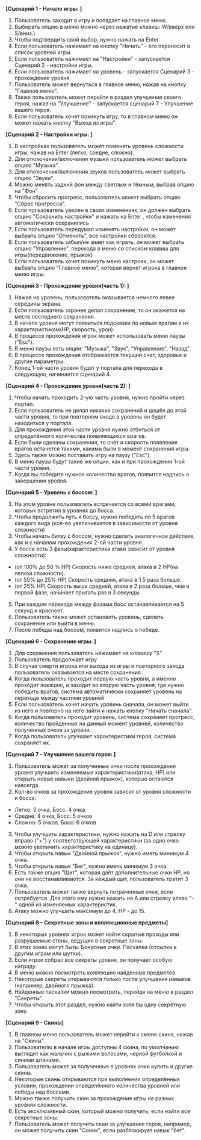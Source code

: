 **[Сценарий 1 - Начало игры: ]**
1. Пользователь заходит в игру и попадает на главное меню.
2. Выбирать опцию в меню можно через нажатие клавиш: W/вверх или S/вниз.\
3. Чтобы подтвердить свой выбор, нужно нажать на Enter.
4. Если пользователь нажимает на кнопку "Начать" - его переносит в список уровней игры.
5. Если пользователь нажимает на "Настройки" - запускается Сценарий 2 - настройки игры.
6. Если пользователь нажимает на уровень - запускается Сценарий 3 - прохождение уровня.
7. Пользователь может вернуться в главное меню, нажав на кнопку "Главное меню".
8. Также пользователь может перейти в раздел улучшения своего героя, нажав на "Улучшение" - 
запускается сценарий 7 - Улучшение вашего героя.
9. Если пользователь хочет покинуть игру, то в главном меню он может нажать кнопку "Выход из игры".

**[Сценарий 2 - Настройки игры: ]**
1. В настройках пользователь может поменять уровень сложности игры, нажав на Enter (легко, средне, сложно).
2. Для отключения/включения музыки пользователь может выбрать опцию "Музыка".
3. Для отключения/включения звуков пользователь может выбрать опцию "Звуки".
4. Можно менять задний фон между светлым и тёмным, выбрав опцию на "Фон"
5. Чтобы сбросить прогресс, пользователь может выбрать опцию "Сброс прогресса".
6. Если пользователь уверен в своих изменениях, он должен выбрать опцию "Сохранить настройки" и нажать на Enter , 
чтобы изменения автоматически сохранились
7. Если пользователь передумал изменять настройки, он может выбрать опцию "Отменить", все настройки сбросятся. 
8. Если пользователь забыл/не знает как играть, он может выбрать опцию "Управление", 
переходя в меню со списком клавиш для игры(передвижение, прыжок)
9. Если пользователь хочет покинуть меню настроек, он может выбрать опцию "Главное меню", которая вернет игрока в главное меню игры.

**[Сценарий 3 - Прохождение уровня(часть 1): ]**
1. Нажав на уровень, пользователь оказывается немного левее середины экрана.
2. Если пользователь заранее делал сохранение, то он окажется на месте последнего сохранения.
3. В начале уровня могут появиться подсказки по новым врагам и их характеристикам(HP, скорость, урон).
4. В процессе прохождения игрок может использовать меню паузы ("Esc").
5. В меню паузы есть опции: "Музыка", "Звук", "Управление", "Назад".
6. В процессе прохождения отображается текущий счет, здоровье и другие параметры.
7. Конец 1-ой части уровня будет у портала для перехода в следующую, начинается сценарий 4.

**[Сценарий 4 - Прохождение уровня(часть 2): ]**
1. Чтобы начать проходить 2-ую часть уровня, нужно пройти через портал.
2. Если пользователь не делал никаких сохранений и дошёл до этой части уровня, то при повторном входе в уровень он будет находиться у портала.
3. Для прохождения этой части уровня нужно отбиться от определённого количества появляющихся врагов.
4. Если были сделаны сохранения, то счёт и скорость появления врагов останется такими, какими были в момент сохранения игры.
5. Здесь также можно поставить игру на паузу ("Esc").
6. В меню паузы будут такие же опции, как и при прохождении 1-ой части уровня.
7. Когда вы победите нужное количество врагов, появится надпись о завершении уровня.

**[Сценарий 5 - Уровень с боссом: ]**
1. На этом уровне пользователь встречается со всеми врагами, которых встретил в уровнях до босса.
2. Чтобы продолжить путь к боссу, нужно победить по 5 врагов каждого вида (кол-во увеличивается в зависимости от уровня сложности)
3. Чтобы начать битву с боссом, нужно сделать аналогичное действие, как и с началом прохождения 2-ой части уровня.
4. У босса есть 3 фазы(характеристика атаки зависит от уровня сложности):
- (от 100% до 50 % HP) Скорость ниже средней, атака в 2 HP(на легкой сложности).
- (от 50% до 25% HP) Скорость средняя, атака в 1.5 раза больше.
- (от 25% HP) Скорость выше средней, атака в 2 раза больше, чем в первой фазе, начинает прыгать раз в 3 секунды.
5. При каждом переходе между фазами босс останавливается на 5 секунд и краснеет.
6. Пользователь также может остановить уровень, сделать сохранение или выйти в меню.
7. После победы над боссом, появится надпись о победе.

**[Сценарий 6 - Сохранение игры: ]**
1. Для сохранения пользователь нажимает на клавишу "S"
2. Пользователь продолжает игру
3. В случае смерти игрока или выхода из игры и повторного захода пользователь оказывается на месте сохранения
4. Когда пользователь проходит первую часть уровня, а именно проходит локацию, и заходит во вторую часть уровня, 
где нужно победить врагов, система автоматически сохраняет уровень на переходе между частями уровней
5. Если пользователь хочет начать уровень сначала, он может выйти из него и повторно на него зайти и нажать кнопку "Начать сначала".
6. Когда пользователь проходит уровень, система сохраняет прогресс, количество пройденных на данный момент уровней, количество полученных очков за уровни.
7. Когда пользователь улучшает характеристики героя, система сохраняет их.

**[Сценарий 7 - Улучшение вашего героя: ]**
1. Пользователь может за полученные очки после прохождения уровня улучшить изменяемые характеристики(атака, HP) или открыть новые навыки (двойной прыжок), которые
остаются навсегда.
2. Кол-во очков за прохождение уровня зависит от уровня сложности и босса:
- Легко: 3 очка, Босс: 4 очка
- Средне: 4 очка, Босс: 5 очков
- Сложно: 5 очков, Босс: 6 очков
3. Чтобы улучшить характеристики, нужно нажать на D или стрелку вправо ("+") у соответствующей характеристики 
(за одно очко можно увеличить характеристику на единицу).
4. Чтобы открыть навык "Двойной прыжок", нужно иметь минимум 4 очка.
5. Чтобы открыть навык "Бег", нужно иметь минимум 3 очка.
6. Есть также опция "Щит", которая даёт дополнительные очки HP, но они не восстанавливаются. 
За каждый щит, пользователь тратит 3 очка.
7. Пользователь может также вернуть потраченные очки, если потребуется. Для этого ему нужно нажать на A или стрелку влево
"-" одной из изменяемых характеристик.
8. Атаку можно улучшить максимум до 4, HP - до 15.

**[Сценарий 8 – Секретные зоны и коллекционные предметы]**
1. В некоторых уровнях игрок может найти скрытые проходы или разрушаемые стены, ведущие в секретные зоны.
2. В этих зонах могут быть:
Бонусные очки.
Пасхалки (отсылки к другим играм или шутки).
3. Если игрок собрал все секреты уровня, он получает особую награду.
4. В меню можно посмотреть коллекцию найденных предметов.
5. Некоторые секреты открываются только после улучшения навыков (например, двойного прыжка).
6. Найденные пасхалки можно посмотреть, перейдя на меню в раздел "Секреты".
7. Чтобы открыть этот раздел, нужно найти хотя бы одну секретную зону.

**[Сценарий 9 - Скины]**
1. В главном меню пользователь может перейти к смене скина, нажав на "Скины".
2. Пользователю в начале игры доступны 4 скина, по умолчанию выглядит как мальчик с рыжими волосами, черной футболкой и синими штанами.
3. Пользователь может за полученные в уровнях очки купить и другие скины.
4. Некоторые скины открываются при выполнении определённых условии, прохождении определённого количества уровней или победы над боссами.
5. Можно также получить скин за прохождение игры на разных уровнях сложности.
6. Есть эксклюзивный скин, который можно получить, если найти все секретные зоны.
7. Пользователь может получить скин за улучшение героя, например, он может получить скин "Соник", если разблокирует навык "бег".